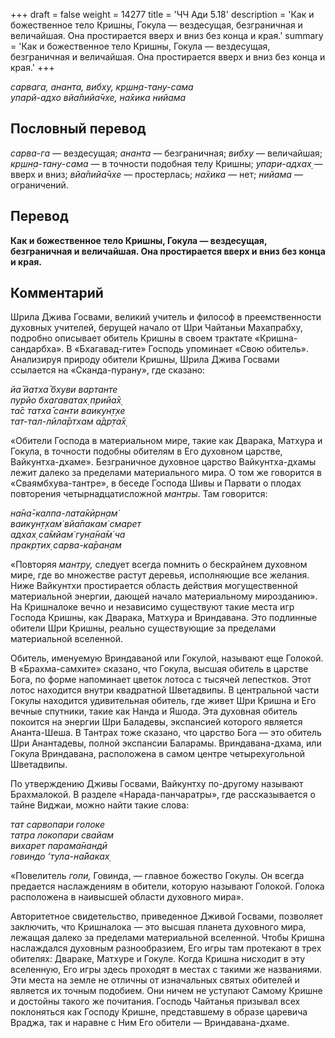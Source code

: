 +++
draft = false
weight = 14277
title = 'ЧЧ Ади 5.18'
description = 'Как и божественное тело Кришны, Гокула — вездесущая, безграничная и величайшая. Она простирается вверх и вниз без конца и края.'
summary = 'Как и божественное тело Кришны, Гокула — вездесущая, безграничная и величайшая. Она простирается вверх и вниз без конца и края.'
+++

_сарвага, ананта, вибху, кр̣шн̣а-тану-сама  
упарй-адхо вйа̄пийа̄чхе, на̄хика нийама_

## Пословный перевод

_сарва_\-_га_ — вездесущая; _ананта_ — безграничная; _вибху_ — величайшая; _кр̣шн̣а_\-_тану_\-_сама_ — в точности подобная телу Кришны; _упари_\-_адхах̣_ — вверх и вниз; _вйа̄пийа̄чхе_ — простерлась; _на̄хика_ — нет; _нийама_ — ограничений.

## Перевод

**Как и божественное тело Кришны, Гокула — вездесущая, безграничная и величайшая. Она простирается вверх и вниз без конца и края.**

## Комментарий

Шрила Джива Госвами, великий учитель и философ в преемственности духовных учителей, берущей начало от Шри Чайтаньи Махапрабху, подробно описывает обитель Кришны в своем трактате «Кришна-сандарбха». В «Бхагавад-гите» Господь упоминает «Свою обитель». Анализируя природу обители Кришны, Шрила Джива Госвами ссылается на «Сканда-пурану», где сказано:

_йа̄ йатха̄ бхуви вартанте  
пурйо бхагаватах̣ прийа̄х̣  
та̄с татха̄ санти ваикун̣т̣хе  
тат-тал-лӣла̄ртхам а̄др̣та̄х̣_

«Обители Господа в материальном мире, такие как Дварака, Матхура и Гокула, в точности подобны обителям в Его духовном царстве, Вайкунтха-дхаме». Безграничное духовное царство Вайкунтха-дхамы лежит далеко за пределами материального мира. О том же говорится в «Сваямбхува-тантре», в беседе Господа Шивы и Парвати о плодах повторения четырнадцатисложной _мантры_. Там говорится:

_на̄на̄-калпа-лата̄кӣрн̣ам̇  
ваикун̣т̣хам̇ вйа̄пакам̇ смарет  
адхах̣ са̄мйам̇ гун̣а̄на̄м̇ ча  
пракр̣тих̣ сарва-ка̄ран̣ам_

«Повторяя _мантру,_ следует всегда помнить о бескрайнем духовном мире, где во множестве растут деревья, исполняющие все желания. Ниже Вайкунтхи простирается область действия могущественной материальной энергии, дающей начало материальному мирозданию». На Кришналоке вечно и независимо существуют такие места игр Господа Кришны, как Дварака, Матхура и Вриндавана. Это подлинные обители Шри Кришны, реально существующие за пределами материальной вселенной.

Обитель, именуемую Вриндаваной или Гокулой, называют еще Голокой. В «Брахма-самхите» сказано, что Гокула, высшая обитель в царстве Бога, по форме напоминает цветок лотоса с тысячей лепестков. Этот лотос находится внутри квадратной Шветадвипы. В центральной части Гокулы находится удивительная обитель, где живет Шри Кришна и Его вечные спутники, такие как Нанда и Яшода. Эта духовная обитель покоится на энергии Шри Баладевы, экспансией которого является Ананта-Шеша. В Тантрах тоже сказано, что царство Бога — это обитель Шри Анантадевы, полной экспансии Баларамы. Вриндавана-дхама, или Гокула Вриндавана, расположена в самом центре четырехугольной Шветадвипы.

По утверждению Дживы Госвами, Вайкунтху по-другому называют Брахмалокой. В разделе «Нарада-панчаратры», где рассказывается о тайне Виджаи, можно найти такие слова:

_тат сарвопари голоке  
татра локопари свайам  
вихарет парама̄нандӣ  
говиндо ’тула-на̄йаках̣_

«Повелитель _гопи,_ Говинда, — главное божество Гокулы. Он всегда предается наслаждениям в обители, которую называют Голокой. Голока расположена в наивысшей области духовного мира».

Авторитетное свидетельство, приведенное Дживой Госвами, позволяет заключить, что Кришналока — это высшая планета духовного мира, лежащая далеко за пределами материальной вселенной. Чтобы Кришна наслаждался духовным разнообразием, Его игры там протекают в трех обителях: Двараке, Матхуре и Гокуле. Когда Кришна нисходит в эту вселенную, Его игры здесь проходят в местах с такими же названиями. Эти места на земле не отличны от изначальных святых обителей и является их точным подобием. Они ничем не уступают Самому Кришне и достойны такого же почитания. Господь Чайтанья призывал всех поклоняться как Господу Кришне, представшему в образе царевича Враджа, так и наравне с Ним Его обители — Вриндавана-дхаме.
